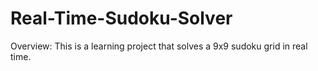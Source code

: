 # Real-Time-Sudoku-Solver
Overview:
This is a learning project that solves a 9x9 sudoku grid in real time.
